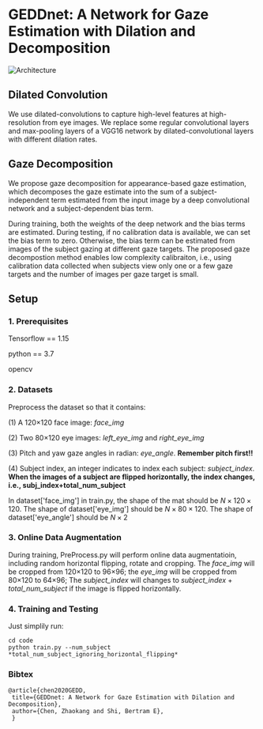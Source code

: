 # GEDDnet: A Network for Gaze Estimation with Dilation and Decomposition

  ![Architecture](https://raw.githubusercontent.com/czk32611/GEDDnet/master/Figure/Architecture.png)

## Dilated Convolution
  We use dilated-convolutions to capture high-level features at high-resolution from eye images. We replace some regular convolutional layers and max-pooling layers of a VGG16 network by dilated-convolutional layers with different dilation rates.

## Gaze Decomposition
  We propose gaze decomposition for appearance-based gaze estimation, which decomposes the gaze estimate into the sum of a subject-independent term estimated from the input image by a deep convolutional network and a subject-dependent bias term.

  During training, both the weights of the deep network and the bias terms are estimated. During testing, if no calibration data is available, we can set the bias term to zero. Otherwise, the bias term can be estimated from images of the subject gazing at different gaze targets. The proposed gaze decompostion method enables low complexity calibraiton, i.e., using calibration data collected when subjects view only one or a few gaze targets and the number of images per gaze target is small.

## Setup
### 1. Prerequisites
Tensorflow == 1.15

python == 3.7

opencv

### 2. Datasets
Preprocess the dataset so that it contains:

(1) A 120$\times$120 face image: *face_img*

(2) Two 80$\times$120 eye images: *left_eye_img* and *right_eye_img*

(3) Pitch and yaw gaze angles in radian: *eye_angle*. **Remember pitch first!!**

(4) Subject index, an integer indicates to index each subject: *subject_index*.
**When the images of a subject are flipped horizontally, the index changes, i.e., subj_index+total_num_subject**

In dataset['face_img'] in train.py, the shape of the mat should be $N \times 120 \times 120$. The shape of dataset['eye_img'] should be $N \times 80 \times 120$. The shape of dataset['eye_angle'] should be $N \times 2$

### 3. Online Data Augmentation
During training, PreProcess.py will perform online data augmentatioin, including random horizontal flipping, rotate and cropping. The *face_img* will be cropped from 120$\times$120 to 96$\times$96; the *eye_img* will be cropped from 80$\times$120 to 64$\times$96; The *subject_index* will changes to *subject_index* + *total_num_subject* if the image is flipped horizontally.

### 4. Training and Testing
Just simplily run:

    cd code
    python train.py --num_subject *total_num_subject_ignoring_horizontal_flipping*

### Bibtex

    @article{chen2020GEDD,
     title={GEDDnet: A Network for Gaze Estimation with Dilation and Decomposition},
     author={Chen, Zhaokang and Shi, Bertram E},
     }
